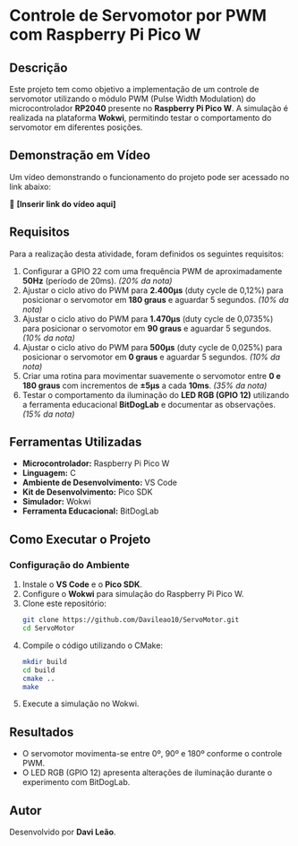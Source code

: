 # Controle de Servomotor por PWM com Raspberry Pi Pico W

## Descrição
Este projeto tem como objetivo a implementação de um controle de servomotor utilizando o módulo PWM (Pulse Width Modulation) do microcontrolador **RP2040** presente no **Raspberry Pi Pico W**. A simulação é realizada na plataforma **Wokwi**, permitindo testar o comportamento do servomotor em diferentes posições.

## Demonstração em Vídeo
Um vídeo demonstrando o funcionamento do projeto pode ser acessado no link abaixo:

🔗 **[Inserir link do vídeo aqui]**

## Requisitos
Para a realização desta atividade, foram definidos os seguintes requisitos:

1. Configurar a GPIO 22 com uma frequência PWM de aproximadamente **50Hz** (período de 20ms). *(20% da nota)*
2. Ajustar o ciclo ativo do PWM para **2.400µs** (duty cycle de 0,12%) para posicionar o servomotor em **180 graus** e aguardar 5 segundos. *(10% da nota)*
3. Ajustar o ciclo ativo do PWM para **1.470µs** (duty cycle de 0,0735%) para posicionar o servomotor em **90 graus** e aguardar 5 segundos. *(10% da nota)*
4. Ajustar o ciclo ativo do PWM para **500µs** (duty cycle de 0,025%) para posicionar o servomotor em **0 graus** e aguardar 5 segundos. *(10% da nota)*
5. Criar uma rotina para movimentar suavemente o servomotor entre **0 e 180 graus** com incrementos de **±5µs** a cada **10ms**. *(35% da nota)*
6. Testar o comportamento da iluminação do **LED RGB (GPIO 12)** utilizando a ferramenta educacional **BitDogLab** e documentar as observações. *(15% da nota)*

## Ferramentas Utilizadas
- **Microcontrolador:** Raspberry Pi Pico W
- **Linguagem:** C
- **Ambiente de Desenvolvimento:** VS Code
- **Kit de Desenvolvimento:** Pico SDK
- **Simulador:** Wokwi
- **Ferramenta Educacional:** BitDogLab

## Como Executar o Projeto
### Configuração do Ambiente
1. Instale o **VS Code** e o **Pico SDK**.
2. Configure o **Wokwi** para simulação do Raspberry Pi Pico W.
3. Clone este repositório:
   ```sh
   git clone https://github.com/Davileao10/ServoMotor.git
   cd ServoMotor
   ```
4. Compile o código utilizando o CMake:
   ```sh
   mkdir build
   cd build
   cmake ..
   make
   ```
5. Execute a simulação no Wokwi.

## Resultados
- O servomotor movimenta-se entre 0º, 90º e 180º conforme o controle PWM.
- O LED RGB (GPIO 12) apresenta alterações de iluminação durante o experimento com BitDogLab.

## Autor
Desenvolvido por **Davi Leão**.

